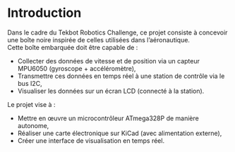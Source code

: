 # Introduction

Dans le cadre du Tekbot Robotics Challenge, ce projet consiste à concevoir une boîte noire inspirée de celles utilisées dans l’aéronautique.  
Cette boîte embarquée doit être capable de :
- Collecter des données de vitesse et de position via un capteur MPU6050 (gyroscope + accéléromètre),
- Transmettre ces données en temps réel à une station de contrôle via le bus I2C,
- Visualiser les données sur un écran LCD (connecté à la station).

Le projet vise à :
- Mettre en œuvre un microcontrôleur ATmega328P de manière autonome,
- Réaliser une carte électronique sur KiCad (avec alimentation externe),
- Créer une interface de visualisation en temps réel.


